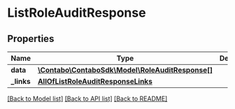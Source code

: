 # ListRoleAuditResponse

## Properties
Name | Type | Description | Notes
------------ | ------------- | ------------- | -------------
**data** | [**\Contabo\ContaboSdk\Model\RoleAuditResponse[]**](RoleAuditResponse.md) |  | 
**_links** | [**AllOfListRoleAuditResponseLinks**](AllOfListRoleAuditResponseLinks.md) |  | 

[[Back to Model list]](../../README.md#documentation-for-models) [[Back to API list]](../../README.md#documentation-for-api-endpoints) [[Back to README]](../../README.md)

